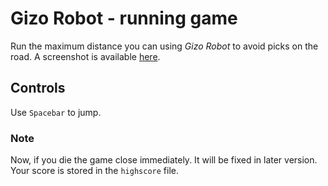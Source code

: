 # Gizo Robot - running game
Run the maximum distance you can using *Gizo Robot* to avoid picks on 
the road. A screenshot is available [here](img/screenshot.png).

## Controls
Use ```Spacebar``` to jump.

### Note
Now, if you die the game close immediately. It will be fixed in later
version. Your score is stored in the ```highscore``` file.

